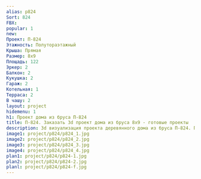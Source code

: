 ```yaml
---
alias: p824
Sort: 824
FBX: 
popular: 1
new: 
Проект: П-824
Этажность: Полутораэтажный
Крыша: Прямая
Размер: 8х9
Площадь: 122
Эркер: 2
Балкон: 2
Кукушка: 2
Гараж: 2
Котельная: 1
Терраса: 2
В чашу: 2
layout: project
hidemenu: 1
h1: Проект дома из бруса П-824
title: П-824. Заказать 3d проект дома из бруса 8х9 - готовые проекты
description: 3d визуализация проекта деревянного дома из бруса П-824. Площадь 122 м2, размер 8х9. Вы можете внести любые изменения в проект.
image1: project/p824/p824_1.jpg
image2: project/p824/p824_2.jpg
image3: project/p824/p824_3.jpg
image4: project/p824/p824_4.jpg
plan1: project/p824/p824-1.jpg
plan2: project/p824/p824-2.jpg
planl: project/p824/p824-f.jpg
---
```

